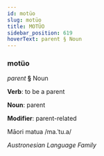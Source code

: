 ```yaml
---
id: motüo
slug: motüo
title: MOTÜO
sidebar_position: 619
hoverText: parent § Noun
---
```


### motüo

*parent* **§** Noun

**Verb**: to be a parent

**Noun**: parent

**Modifier**: parent-related

Māori matua /ma.ˈtu.a/

*Austronesian Language Family*